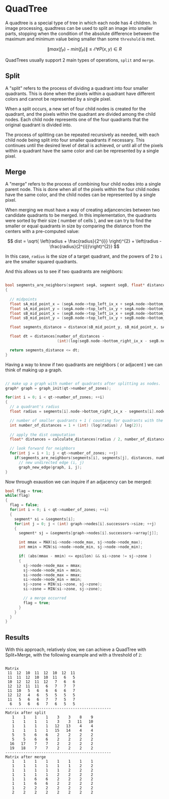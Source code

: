 # QuadTree

A quadtree is a special type of tree in which each node has 4 children. In image processing, quadtress can be used
to split an image into smaller parts, stopping when the condition of the absolute difference between the maximum and minimum value
being smaller than some `threshold` is met.

$$ \| max(f_P) - min(f_P) \| \leq \mathcal{E} \forall P(x,y) \in R $$

QuadTrees usually support 2 main types of operations, `split` and `merge`. 

## Split

A "split" refers to the process of dividing a quadrant into four smaller quadrants. This is done when the pixels within a quadrant 
have different colors and cannot be represented by a single pixel.

When a split occurs, a new set of four child nodes is created for the quadrant, and the pixels within the quadrant are divided among the child nodes. 
Each child node represents one of the four quadrants that the original quadrant is divided into.

The process of splitting can be repeated recursively as needed, with each child node being split into four smaller quadrants if necessary. This 
continues until the desired level of detail is achieved, or until all of the pixels within a quadrant have the same color and can be represented by a 
single pixel.

## Merge 

A "merge" refers to the process of combining four child nodes into a single parent node. This is done when all of the pixels within the four child 
nodes have the same color, and the child nodes can be represented by a single pixel.

When merging we must have a way of creating adjancencies between two candidate quadrants to be merged. In this implementation, the quadrants were
sorted by their size ( number of cells ), and we can try to find the smaller or equal quadrants in size by comparing the distance from the centers 
with a pre-computed value:

$$ dist = \sqrt{ \left(radius + \frac{radius}{2^{i}} \right)^{2} + \left(radius - \frac{radius}{2^{i}}\right)^{2}} $$

In this case, `radius` is the size of a target quadrant, and the powers of 2 to `i` are the smaller squared quadrants.

And this allows us to see if two quadrants are neighbors:

```c++

bool segments_are_neighbors(segment segA, segment segB, float* distances, int number_of_distances)
{
  
  // midpoints
  float sA_mid_point_x = (segA.node->top_left_ix_x + segA.node->bottom_right_ix_x) / 2.0;
  float sA_mid_point_y = (segA.node->top_left_ix_y + segA.node->bottom_right_ix_y) / 2.0;
  float sB_mid_point_x = (segB.node->top_left_ix_x + segB.node->bottom_right_ix_x) / 2.0;
  float sB_mid_point_y = (segB.node->top_left_ix_y + segB.node->bottom_right_ix_y) / 2.0;

  float segments_distance = distance(sB_mid_point_y, sB_mid_point_x, sA_mid_point_y, sA_mid_point_x);

  float dt = distances[number_of_distances -
                       (int)(log(segB.node->bottom_right_ix_x - segB.node->top_left_ix_x) / log(2)) - 1];

  return segments_distance <= dt;
}
```

Having a way to know if two quadrants are neighbors ( or adjacent ) we can think of making up a graph.

``` c++

// make up a graph with number of quadrants after splitting as nodes.
graph* graph = graph_init(qt->number_of_zones);

for(int i = 0; i < qt->number_of_zones; ++i)
{
  // a quadrant's radius 
  float radius = segments[i].node->bottom_right_ix_x - segments[i].node->top_left_ix_x;

  // number of smaller quadrants + 1 ( counting for quadrants with the same size )
  int number_of_distances = 1 + (int) (log(radius) / log(2));
  
  // apply the dist computation
  float* distances = calculate_distances(radius / 2, number_of_distances);

  // look forward for neighbors
  for(int j = i + 1; j < qt->number_of_zones; ++j)
    if(segments_are_neighbors(segments[i], segments[j], distances, number_of_distances) )
      // new undirected edge (i, j) 
      graph_new_edge(graph, i, j);
}
```

Now through exaustion we can inquire if an adjacency can be merged:

``` c++
bool flag = true;
while(flag)
{
  flag = false;
  for(int i = 0; i < qt->number_of_zones; ++i)
  {
    segment* si = &segments[i];
    for(int j = 0; j < (int) graph->nodes[i].successors->size; ++j)
    {
      segment* sj = &segments[graph->nodes[i].successors->array[j]];

      int mmax = MAX(si->node->node_max, sj->node->node_max);
      int mmin = MIN(si->node->node_min, sj->node->node_min);

      if( (abs(mmax - mmin) <= epsilon) && si->zone != sj->zone )
      {
        sj->node->node_max = mmax;
        sj->node->node_min = mmin;
        si->node->node_max = mmax;
        si->node->node_min = mmin;
        sj->zone = MIN(si->zone, sj->zone);
        si->zone = MIN(si->zone, sj->zone);

        // a merge occurred
        flag = true;
      }
    }
  }
}
```

## Results

With this approach, relatively slow, we can achieve a QuadTree with Split+Merge, with the following example and with a threshold of `2`:

```

Matrix 
 11  12  10  11  12  10  12  11
 11  11  12  10  10  11   6   5
 10  12  12  11  12   7   6   6
 12  12  11  11   6   7   7   7
 11  10   5   6   6   6   6   7
 12  12   4   6   5   5   5   5
 11   5   6   6   7   7   5   7
  6   5   6   6   7   6   5   5
-----------------------------------------------
Matrix after split
   1    1    1    1    3    3    8    9
   1    1    1    1    3    3   11   10
   1    1    1    1   12   13    4    4
   1    1    1    1   15   14    4    4
   5    5    6    6    2    2    2    2
   5    5    6    6    2    2    2    2
  16   17    7    7    2    2    2    2
  19   18    7    7    2    2    2    2
-----------------------------------------------
Matrix after merge
   1    1    1    1    1    1    1    1
   1    1    1    1    1    1    2    2
   1    1    1    1    1    2    2    2
   1    1    1    1    2    2    2    2
   1    1    6    6    2    2    2    2
   1    1    6    6    2    2    2    2
   1    2    2    2    2    2    2    2
   2    2    2    2    2    2    2    2
```

